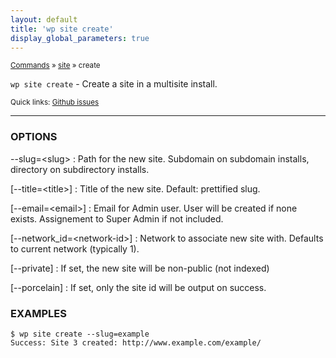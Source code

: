 ```yaml
---
layout: default
title: 'wp site create'
display_global_parameters: true
---
```


<small>[Commands](/commands/) &raquo; [site](/commands/site/) &raquo; create</small>

`wp site create` - Create a site in a multisite install.

<small>Quick links: <a href="https://github.com/wp-cli/wp-cli/issues?q=is%3Aopen+label%3Acommand%3Asite-create+sort%3Aupdated-desc">Github issues</a></small>

<hr />

### OPTIONS

\--slug=&lt;slug&gt;
: Path for the new site. Subdomain on subdomain installs, directory on subdirectory installs.

[\--title=&lt;title&gt;]
: Title of the new site. Default: prettified slug.

[\--email=&lt;email&gt;]
: Email for Admin user. User will be created if none exists. Assignement to Super Admin if not included.

[\--network_id=&lt;network-id&gt;]
: Network to associate new site with. Defaults to current network (typically 1).

[\--private]
: If set, the new site will be non-public (not indexed)

[\--porcelain]
: If set, only the site id will be output on success.

### EXAMPLES

    $ wp site create --slug=example
    Success: Site 3 created: http://www.example.com/example/



